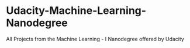 # Udacity-Machine-Learning-Nanodegree
All Projects from the Machine Learning - I Nanodegree offered by Udacity
